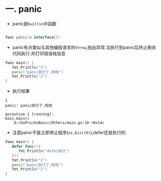# 一. panic

* panic是`builtin`中函数

```go

func panic(v interface{})
```

* panic有点类似与其他编程语言的`throw`,抛出异常.当执行到panic后终止剩余代码执行.并打印错误栈信息

```go
func main() {
   fmt.Println("1")
   panic("panic执行了,哈哈")
   fmt.Println("2")
}
```

* 执行结果

```
1
panic: panic执行了,哈哈

goroutine 1 [running]:
main.main()
	D:/GoPro/GoBasic/Others/main.go:10 +0x14c
```

* 注意panic不是立即停止程序(`os.Exit(0)`),defer还是执行的.


```go
func main() {
   defer func(){
      fmt.Println("defer执行")
   }()
   fmt.Println("1")
   panic("panic执行了,哈哈")
   fmt.Println("2")
}
```

